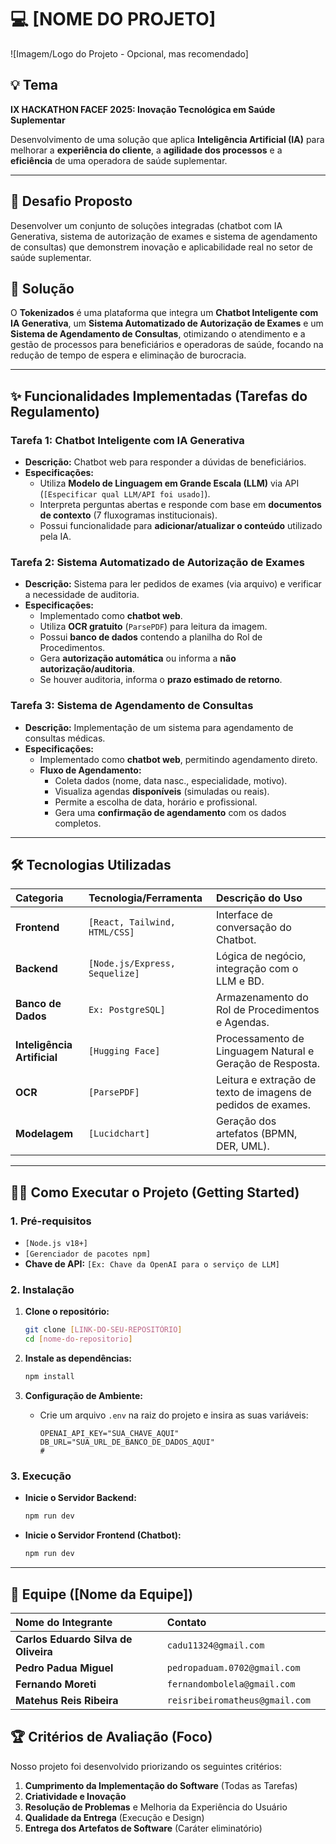 # 💻 [NOME DO PROJETO]

![Imagem/Logo do Projeto - Opcional, mas recomendado]

## 💡 Tema

**IX HACKATHON FACEF 2025: Inovação Tecnológica em Saúde Suplementar**

Desenvolvimento de uma solução que aplica **Inteligência Artificial (IA)** para melhorar a **experiência do cliente**, a **agilidade dos processos** e a **eficiência** de uma operadora de saúde suplementar.

---

## 🎯 Desafio Proposto

Desenvolver um conjunto de soluções integradas (chatbot com IA Generativa, sistema de autorização de exames e sistema de agendamento de consultas) que demonstrem inovação e aplicabilidade real no setor de saúde suplementar.

## 🚀 Solução

O **Tokenizados** é uma plataforma que integra um **Chatbot Inteligente com IA Generativa**, um **Sistema Automatizado de Autorização de Exames** e um **Sistema de Agendamento de Consultas**, otimizando o atendimento e a gestão de processos para beneficiários e operadoras de saúde, focando na redução de tempo de espera e eliminação de burocracia.

---

## ✨ Funcionalidades Implementadas (Tarefas do Regulamento)

### Tarefa 1: Chatbot Inteligente com IA Generativa

* **Descrição:** Chatbot web para responder a dúvidas de beneficiários.
* **Especificações:**
    * Utiliza **Modelo de Linguagem em Grande Escala (LLM)** via API (`[Especificar qual LLM/API foi usado]`).
    * Interpreta perguntas abertas e responde com base em **documentos de contexto** (7 fluxogramas institucionais).
    * Possui funcionalidade para **adicionar/atualizar o conteúdo** utilizado pela IA.

### Tarefa 2: Sistema Automatizado de Autorização de Exames

* **Descrição:** Sistema para ler pedidos de exames (via arquivo) e verificar a necessidade de auditoria.
* **Especificações:**
    * Implementado como **chatbot web**.
    * Utiliza **OCR gratuito** (`ParsePDF`) para leitura da imagem.
    * Possui **banco de dados** contendo a planilha do Rol de Procedimentos.
    * Gera **autorização automática** ou informa a **não autorização/auditoria**.
    * Se houver auditoria, informa o **prazo estimado de retorno**.

### Tarefa 3: Sistema de Agendamento de Consultas

* **Descrição:** Implementação de um sistema para agendamento de consultas médicas.
* **Especificações:**
    * Implementado como **chatbot web**, permitindo agendamento direto.
    * **Fluxo de Agendamento:**
        * Coleta dados (nome, data nasc., especialidade, motivo).
        * Visualiza agendas **disponíveis** (simuladas ou reais).
        * Permite a escolha de data, horário e profissional.
        * Gera uma **confirmação de agendamento** com os dados completos.

---

## 🛠️ Tecnologias Utilizadas

| Categoria | Tecnologia/Ferramenta | Descrição do Uso |
| :--- | :--- | :--- |
| **Frontend** | `[React, Tailwind, HTML/CSS]` | Interface de conversação do Chatbot. |
| **Backend** | `[Node.js/Express, Sequelize]` | Lógica de negócio, integração com o LLM e BD. |
| **Banco de Dados** | `Ex: PostgreSQL]` | Armazenamento do Rol de Procedimentos e Agendas. |
| **Inteligência Artificial** | `[Hugging Face]` | Processamento de Linguagem Natural e Geração de Resposta. |
| **OCR** | `[ParsePDF]` | Leitura e extração de texto de imagens de pedidos de exames. |
| **Modelagem** | `[Lucidchart]` | Geração dos artefatos (BPMN, DER, UML). |

---

## 🧑‍💻 Como Executar o Projeto (Getting Started)

### 1. Pré-requisitos

* `[Node.js v18+]`
* `[Gerenciador de pacotes npm]`
* **Chave de API:** `[Ex: Chave da OpenAI para o serviço de LLM]`

### 2. Instalação

1.  **Clone o repositório:**
    ```bash
    git clone [LINK-DO-SEU-REPOSITÓRIO]
    cd [nome-do-repositorio]
    ```

2.  **Instale as dependências:**
    ```bash
    npm install
    ```

3.  **Configuração de Ambiente:**
    * Crie um arquivo `.env` na raiz do projeto e insira as suas variáveis:
        ```env
        OPENAI_API_KEY="SUA_CHAVE_AQUI"
        DB_URL="SUA_URL_DE_BANCO_DE_DADOS_AQUI"
        # 
        ```

### 3. Execução

* **Inicie o Servidor Backend:**
    ```bash
    npm run dev
    ```
* **Inicie o Servidor Frontend (Chatbot):**
    ```bash
    npm run dev
    ```

---

## 👥 Equipe ([Nome da Equipe])

| Nome do Integrante | Contato | |
| :--- | :--- | :--- |
| **Carlos Eduardo Silva de Oliveira** | `cadu11324@gmail.com` | 
| **Pedro Padua Miguel** | `pedropaduam.0702@gmail.com` |
| **Fernando Moreti** | `fernandombolela@gmail.com` |
| **Matehus Reis Ribeira** | `reisribeiromatheus@gmail.com` 
## 🏆 Critérios de Avaliação (Foco)

Nosso projeto foi desenvolvido priorizando os seguintes critérios:

1.  **Cumprimento da Implementação do Software** (Todas as Tarefas)
2.  **Criatividade e Inovação**
3.  **Resolução de Problemas** e Melhoria da Experiência do Usuário
4.  **Qualidade da Entrega** (Execução e Design)
5.  **Entrega dos Artefatos de Software** (Caráter eliminatório)
